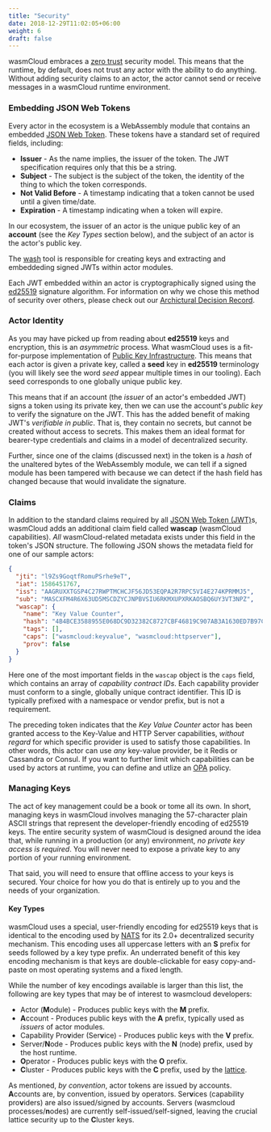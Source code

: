 ```yaml
---
title: "Security"
date: 2018-12-29T11:02:05+06:00
weight: 6
draft: false
---
```


wasmCloud embraces a [zero trust](https://en.wikipedia.org/wiki/Zero_trust_networks) security model. This means that the runtime, by default, does not trust any actor with the ability to do anything. Without adding security claims to an actor, the actor cannot send or receive messages in a wasmCloud runtime environment.

### Embedding JSON Web Tokens

Every actor in the ecosystem is a WebAssembly module that contains an embedded [JSON Web Token](https://jwt.io/). These tokens have a standard set of required fields, including:

- **Issuer** - As the name implies, the issuer of the token. The JWT specification requires only that this be a string.
- **Subject** - The subject is the subject of the token, the identity of the thing to which the token corresponds.
- **Not Valid Before** - A timestamp indicating that a token cannot be used until a given time/date.
- **Expiration** - A timestamp indicating when a token will expire.

In our ecosystem, the issuer of an actor is the unique public key of an **account** (see the _Key Types_ section below), and the subject of an actor is the actor's public key.

The [wash](../wash) tool is responsible for creating keys and extracting and embeddeding signed JWTs within actor modules.

Each JWT embedded within an actor is cryptographically signed using the [ed25519](https://ed25519.cr.yp.to/) signature algorithm. For information on why we chose this method of security over others, please check out our [Archictural Decision Record](https://wasmcloud.github.io/adr/).

### Actor Identity

As you may have picked up from reading about **ed25519** keys and encryption, this is an _asymmetric_ process. What wasmCloud uses is a fit-for-purpose implementation of [Public Key Infrastructure](https://en.wikipedia.org/wiki/Public_key_infrastructure). This means that each actor is given a private key, called a **seed** key in **ed25519** terminology (you will likely see the word _seed_ appear multiple times in our tooling). Each seed corresponds to one globally unique public key.

This means that if an account (the _issuer_ of an actor's embedded JWT) signs a token using its private key, then we can use the account's _public key_ to verify the signature on the JWT. This has the added benefit of making JWT's _verifiable in public_. That is, they contain no secrets, but cannot be created without access to secrets. This makes them an ideal format for bearer-type credentials and claims in a model of decentralized security.

Further, since one of the claims (discussed next) in the token is a _hash_ of the unaltered bytes of the WebAssembly module, we can tell if a signed module has been tampered with because we can detect if the hash field has changed because that would invalidate the signature.

### Claims

In addition to the standard claims required by all [JSON Web Token (JWT)](https://jwt.io/)s, wasmCloud adds an additional claim field called **wascap** (wasmCloud capabilities). _All_ wasmCloud-related metadata exists under this field in the token's JSON structure. The following JSON shows the metadata field for one of our sample actors:

```json
{
  "jti": "l9Zs9GoqtfRomuPSrhe9eT",
  "iat": 1586451767,
  "iss": "AAGRUXXTGSP4C27RWPTMCHCJF56JD53EQPA2R7RPC5VI4E274KPRMMJ5",
  "sub": "MASCXFM4R6X63UD5MSCDZYCJNPBVSIU6RKMXUPXRKAOSBQ6UY3VT3NPZ",
  "wascap": {
    "name": "Key Value Counter",
    "hash": "4B4BCE3588955E068DC9D32382C8727CBF46819C907AB3A1630ED7B97C530D13",
    "tags": [],
    "caps": ["wasmcloud:keyvalue", "wasmcloud:httpserver"],
    "prov": false
  }
}
```

Here one of the most important fields in the `wascap` object is the `caps` field, which contains an array of _capability contract IDs_. Each capability provider must conform to a single, globally unique contract identifier. This ID is typically prefixed with a namespace or vendor prefix, but is not a requirement.

The preceding token indicates that the _Key Value Counter_ actor has been granted access to the Key-Value and HTTP Server capabilities, _without regard_ for which specific provider is used to satisfy those capabilities. In other words, this actor can use _any_ key-value provider, be it Redis or Cassandra or Consul. If you want to further limit which capabilities can be used by actors at runtime, you can define and utlize an [OPA](https://www.openpolicyagent.org/) policy.

### Managing Keys

The act of key management could be a book or tome all its own. In short, managing keys in wasmCloud involves managing the 57-character plain ASCII strings that represent the developer-friendly encoding of ed25519 keys. The entire security system of wasmCloud is designed around the idea that, while running in a production (or any) environment, _no private key access is required_. You will never need to expose a private key to any portion of your running environment.

That said, you will need to ensure that offline access to your keys is secured. Your choice for how you do that is entirely up to you and the needs of your organization.

#### Key Types

wasmCloud uses a special, user-friendly encoding for ed25519 keys that is identical to the encoding used by [NATS](https://nats.io) for its 2.0+ decentralized security mechanism. This encoding uses all uppercase letters with an **S** prefix for seeds followed by a key type prefix. An underrated benefit of this key encoding mechanism is that keys are double-clickable for easy copy-and-paste on most operating systems and a fixed length.

While the number of key encodings available is larger than this list, the following are key types that may be of interest to wasmcloud developers:

- Actor (**M**odule) - Produces public keys with the **M** prefix.
- **A**ccount - Produces public keys with the **A** prefix, typically used as _issuers_ of actor modules.
- Capability Pro**v**ider (Ser**v**ice) - Produces public keys with the **V** prefix.
- Server/**N**ode - Produces public keys with the **N** (node) prefix, used by the host runtime.
- **O**perator - Produces public keys with the **O** prefix.
- **C**luster - Produces public keys with the **C** prefix, used by the [lattice](../lattice).

As mentioned, _by convention_, actor tokens are issued by accounts. **A**ccounts are, by convention, issued by operators. Ser**v**ices (capability pro**v**iders) are also issued/signed by accounts. Servers (wasmcloud processes/**n**odes) are currently self-issued/self-signed, leaving the crucial lattice security up to the **C**luster keys.
